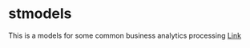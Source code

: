 # stmodels

This is a models for some common business analytics processing
[Link](https://github.com/flownait/stmodels)

